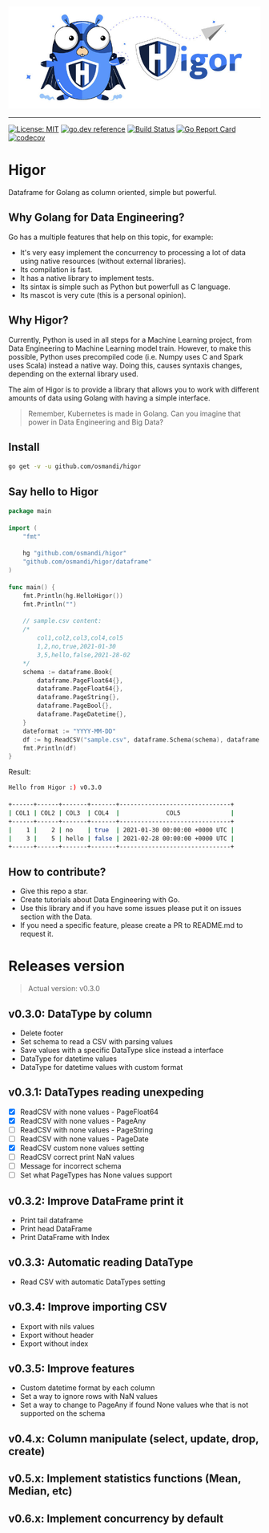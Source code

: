 ![higor_logo](higor_logo.jpg)

------

[![License: MIT](https://img.shields.io/badge/License-MIT-yellow.svg)](https://opensource.org/licenses/MIT) 
[![go.dev reference](https://img.shields.io/badge/go.dev-reference-007d9c?logo=go&logoColor=white&style=flat-square)](https://pkg.go.dev/github.com/osmandi/higor)
[![Build Status](https://travis-ci.com/osmandi/higor.svg?branch=master)](https://travis-ci.com/osmandi/higor)
[![Go Report Card](https://goreportcard.com/badge/github.com/osmandi/higor)](https://goreportcard.com/report/github.com/osmandi/higor)
[![codecov](https://codecov.io/gh/osmandi/higor/branch/master/graph/badge.svg)](https://codecov.io/gh/osmandi/higor)

# Higor

Dataframe for Golang as column oriented, simple but powerful.

## Why Golang for Data Engineering?

Go has a multiple features that help on this topic, for example:
- It's very easy implement the concurrency to processing a lot of data using native resources (without external libraries).
- Its compilation is fast.
- It has a native library to implement tests.
- Its sintax is simple such as Python but powerfull as C language.
- Its mascot is very cute (this is a personal opinion).

## Why Higor?

Currently, Python is used in all steps for a Machine Learning project, from Data Engineering to Machine Learning model train. However, to make this possible, Python uses precompiled code (i.e. Numpy uses C and Spark uses Scala) instead a native way. Doing this, causes syntaxis changes, depending on the external library used.

The aim of Higor is to provide a library that allows you to work with different amounts of data using Golang with having a simple interface.

> Remember, Kubernetes is made in Golang. Can you imagine that power in Data Engineering and Big Data?

## Install

```Bash
go get -v -u github.com/osmandi/higor
```

## Say hello to Higor

```Go
package main

import (
	"fmt"

	hg "github.com/osmandi/higor"
	"github.com/osmandi/higor/dataframe"
)

func main() {
	fmt.Println(hg.HelloHigor())
	fmt.Println("")

	// sample.csv content:
	/*
		col1,col2,col3,col4,col5
		1,2,no,true,2021-01-30
		3,5,hello,false,2021-28-02
	*/
	schema := dataframe.Book{
		dataframe.PageFloat64{},
		dataframe.PageFloat64{},
		dataframe.PageString{},
		dataframe.PageBool{},
		dataframe.PageDatetime{},
	}
	dateformat := "YYYY-MM-DD"
	df := hg.ReadCSV("sample.csv", dataframe.Schema(schema), dataframe.Dateformat(dateformat))
	fmt.Println(df)
}
```

Result:

```Bash
Hello from Higor :) v0.3.0

+------+------+-------+-------+-------------------------------+
| COL1 | COL2 | COL3  | COL4  |             COL5              |
+------+------+-------+-------+-------------------------------+
|    1 |    2 | no    | true  | 2021-01-30 00:00:00 +0000 UTC |
|    3 |    5 | hello | false | 2021-02-28 00:00:00 +0000 UTC |
+------+------+-------+-------+-------------------------------+
```

## How to contribute?
- Give this repo a star.
- Create tutorials about Data Engineering with Go.
- Use this library and if you have some issues please put it on issues section with the Data.
- If you need a specific feature, please create a PR to README.md to request it.

# Releases version

> Actual version: v0.3.0

## v0.3.0: DataType by column
- Delete footer
- Set schema to read a CSV with parsing values
- Save values with a specific DataType slice instead a interface
- DataType for datetime values
- DataType for datetime values with custom format

## v0.3.1: DataTypes reading unexpeding
- [x] ReadCSV with none values - PageFloat64
- [x] ReadCSV with none values - PageAny
- [ ] ReadCSV with none values - PageString
- [ ] ReadCSV with none values - PageDate
- [x] ReadCSV custom none values setting
- [ ] ReadCSV correct print NaN values
- [ ] Message for incorrect schema
- [ ] Set what PageTypes has None values support

## v0.3.2: Improve DataFrame print it
- Print tail dataframe
- Print head DataFrame
- Print DataFrame with Index

## v0.3.3: Automatic reading DataType
- Read CSV with automatic DataTypes setting

## v0.3.4: Improve importing CSV
- Export with nils values
- Export without header
- Export without index

## v0.3.5: Improve features
- Custom datetime format by each column
- Set a way to ignore rows with NaN values
- Set a way to change to PageAny if found None values whe that is not supported on the schema

## v0.4.x: Column manipulate (select, update, drop, create)

## v0.5.x: Implement statistics functions (Mean, Median, etc)

## v0.6.x: Implement concurrency by default
